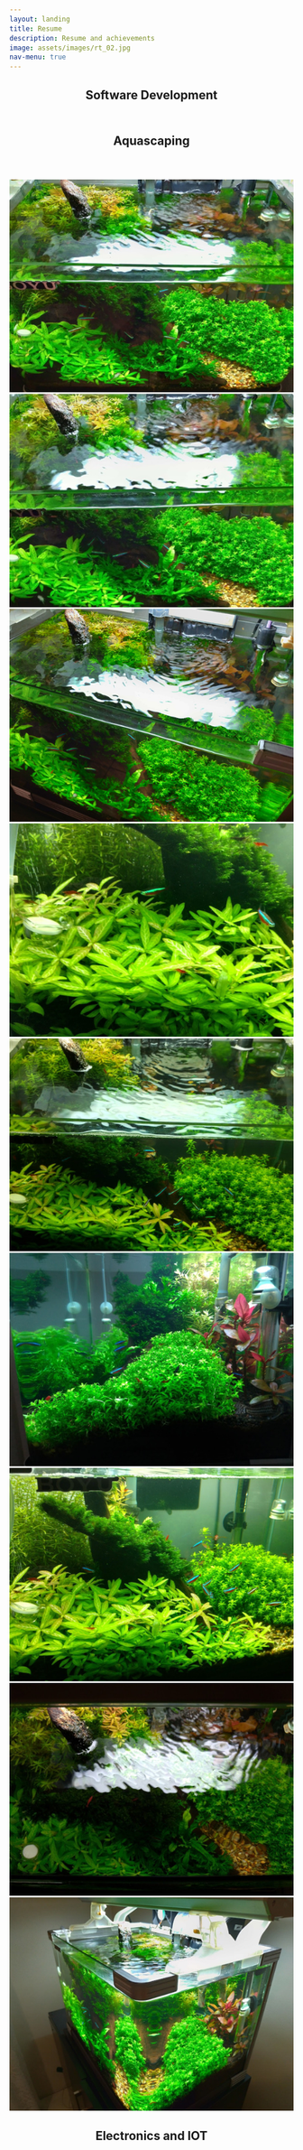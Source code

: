 ```yaml
---
layout: landing
title: Resume
description: Resume and achievements
image: assets/images/rt_02.jpg
nav-menu: true
---
```


<!-- Main -->
<div id="main">

<!-- One -->
<section id="one">
	<div class="inner">
		<header class="major">
			<h2>Software Development</h2>
		</header>
	</div>
</section>

<!-- Two -->
<section id="two">
  <div class="inner">
    <header class="major">
      <h2>Aquascaping</h2>
    </header>
    <div class="box alt">
      <div class="row 50% uniform">
        <div class="4u"><span class="image fit"><img src="assets/images/aqua/aqua_01.jpg" alt="" /></span></div>
        <div class="4u"><span class="image fit"><img src="assets/images/aqua/aqua_02.jpg" alt="" /></span></div>
        <div class="4u$"><span class="image fit"><img src="assets/images/aqua/aqua_03.jpg" alt="" /></span></div>
        <!-- Break -->
        <div class="4u"><span class="image fit"><img src="assets/images/aqua/aqua_04.jpg" alt="" /></span></div>
        <div class="4u"><span class="image fit"><img src="assets/images/aqua/aqua_05.jpg" alt="" /></span></div>
        <div class="4u$"><span class="image fit"><img src="assets/images/aqua/aqua_06.jpg" alt="" /></span></div>
        <!-- Break -->
        <div class="4u"><span class="image fit"><img src="assets/images/aqua/aqua_07.jpg" alt="" /></span></div>
        <div class="4u"><span class="image fit"><img src="assets/images/aqua/aqua_08.jpg" alt="" /></span></div>
        <div class="4u$"><span class="image fit"><img src="assets/images/aqua/aqua_09.jpg" alt="" /></span></div>
      </div>
    </div>
</div>
</section>

<!-- Three -->
<section id="three">
	<div class="inner">
		<header class="major">
			<h2>Electronics and IOT</h2>
		</header>
	</div>
</section>

</div>